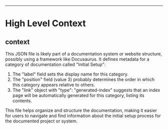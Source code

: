 

  ---
# High Level Context
## context
This JSON file is likely part of a documentation system or website structure, possibly using a framework like Docusaurus. It defines metadata for a category of documentation called "Initial Setup":

1. The "label" field sets the display name for this category.
2. The "position" field (value 3) probably determines the order in which this category appears relative to others.
3. The "link" object with "type": "generated-index" suggests that an index page will be automatically generated for this category, listing its contents.

This file helps organize and structure the documentation, making it easier for users to navigate and find information about the initial setup process for the documented project or system.

  